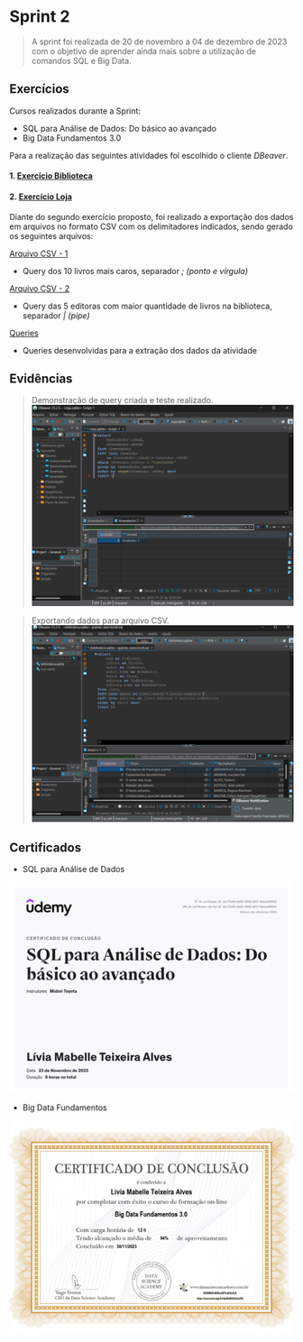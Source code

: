# Sprint 2

> A sprint foi realizada de 20 de novembro a 04 de dezembro de 2023 com o objetivo de aprender ainda mais sobre a utilização de comandos SQL e Big Data. 

## Exercícios  

Cursos realizados durante a Sprint:
- SQL para Análise de Dados: Do básico ao avançado
- Big Data Fundamentos 3.0

Para a realização das seguintes atividades foi escolhido o cliente _DBeaver_.

#### 1. [Exercício Biblioteca](queries/queries-biblioteca.sql)

#### 2. [Exercício Loja](queries/queries-loja.sql)

Diante do segundo exercício proposto, foi realizado a exportação dos dados em arquivos no formato CSV com os delimitadores indicados, sendo gerado os seguintes arquivos:

 [Arquivo CSV - 1](csv/atividade-1.csv)

- Query dos 10 livros mais caros, separador _; (ponto e vírgula)_

 [Arquivo CSV - 2](csv/atividade-2.csv)

- Query das 5 editoras com maior quantidade de livros na biblioteca, separador _| (pipe)_ 

 [Queries](queries/queries-exercicioII.sql)

- Queries desenvolvidas para a extração dos dados da atividade


## Evidências

> Demonstração de query criada e teste realizado.
![Utilizando o DBeaver](evidencias/evd-q8.png)

> Exportando dados para arquivo CSV.
![Exportando dados](evidencias/evd-exerII.png)


## Certificados

- SQL para Análise de Dados

![Cerificado do curso de SQL](certificados/certificado-sql.jpg)

- Big Data Fundamentos

![Cerificado do curso de Big Data](certificados/certificado-big-data.jpg)

